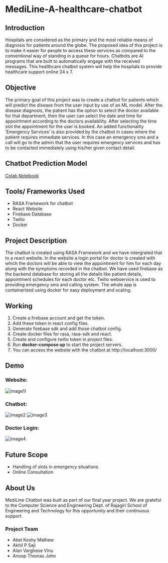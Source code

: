 # MediLine-A-healthcare-chatbot

## Introduction
Hospitals are considered as the primary and the most reliable means of diagnosis for patients around the globe.
The proposed idea of this project is to make it easier for people to access these services
as compared to the conventional way of standing in a queue for hours. Chatbots are
AI programs that are built to automatically engage with the received messages.
This healthcare chatbot system will help the hospitals to provide healthcare support online
24 x 7. 

## Objective
The primary goal of this project was to create a chatbot for patients which will predict
the disease from the user input by use of an ML model. After the disease diagnosis, the
patient has the option to select the doctor available for that department, then the user
can select the date and time for appointment according to the doctors availability. After
selecting the time slot the appointment for the user is booked.
An added functionality ’Emergency Services’ is also provided by the chatbot in cases
where the patient requires immediate services. In this case an emergency sms and a call
will go to the admin that the user requires emergency services and has to be contacted
immediately using his/her given contact detail.

## Chatbot Prediction Model 
[Colab Notebook](https://colab.research.google.com/drive/1dIA7WBAAAHY2Omzx6ZzijYHlPUZAZH9j?usp=sharing)

## Tools/ Frameworks Used
- RASA Framework for chatbot
- React Website
- Firebase Database
- Twilio 
- Docker

## Project Description
The chatbot is created using RASA Framework and we have intergrated that to a react website. In the website a login portal for doctor is created with which the doctors will be able to view the appointment for him for each day along with the  symptoms recorded in the chatbot. We have used firebase as the backend database for storing all the details like patient details, appointment schedules for each doctor etc. Twilio webservice is used to providing emergency sms and calling system. The whole app is containerized using docker for easy deployment and scaling.

## Working
1. Create a firebase account and get the token.
2. Add these token in react config files.
3. Generate firebase sdk and add those chatbot config.  
4. Create docker files for rasa, rasa-sdk and react.
5. Create and configure twilio token in project files.
6. Run **docker-compose up** to start the project servers.
7. You can access the website with the chatbot at http://localhost:3000/

## Demo 
### Website:
![image1)](https://github.com/abelkmathew/MediLine-A-healthcare-chatbot/assets/55405281/d3fe2b12-38aa-4c33-97a2-cef9fb54f251)

### Chatbot:
![image2](https://github.com/abelkmathew/MediLine-A-healthcare-chatbot/assets/55405281/e3e968d5-b120-49da-b01f-87cf2bc55d9b)  ![image3](https://github.com/abelkmathew/MediLine-A-healthcare-chatbot/assets/55405281/366bed2d-c599-42ff-9a83-e412d88ca6b5)

### Doctor Login:
![image4](https://github.com/abelkmathew/MediLine-A-healthcare-chatbot/assets/55405281/190bcc33-d74f-4ce3-80fd-b6d0276f0e68)


## Future Scope
* Handling of slots in emergency situations
* Online Consultation

## About Us
MediLine Chatbot was built as part of our final year project. We are grateful to the Computer Science and Engineering Dept. of Rajagiri School of Engineering and Technology for this opportunity and their continuous support.

### Project Team
* Abel Koshy Mathew
* Akhil P Saji
* Alan Varghese Vinu
* Anoop Thomas John 

